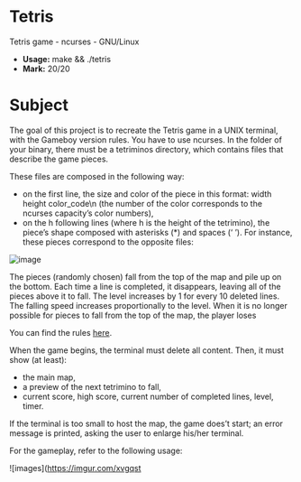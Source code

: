 # Tetris
Tetris game - ncurses - GNU/Linux

- **Usage:** make && ./tetris
- **Mark:** 20/20

# Subject
The goal of this project is to recreate the Tetris game in a UNIX terminal, with the Gameboy version rules.
You have to use ncurses.
In the folder of your binary, there must be a tetriminos directory, which contains files that describe the game
pieces.

These files are composed in the following way:
- on the first line, the size and color of the piece in this format: width height color_code\n (the number
of the color corresponds to the ncurses capacity’s color numbers),
- on the h following lines (where h is the height of the tetrimino), the piece’s shape composed with
asterisks (*) and spaces (‘ ’).
For instance, these pieces correspond to the opposite files:

![image](https://imgur.com/nKDX3Xi.png)

The pieces (randomly chosen) fall from the top of the map and pile up on the bottom. Each time a line is completed, it disappears, leaving all of the pieces above it to fall.
The level increases by 1 for every 10 deleted lines. The falling speed increases proportionally to the level.
When it is no longer possible for pieces to fall from the top of the map, the player loses

You can find the rules [here](https://en.wikipedia.org/wiki/Tetris).

When the game begins, the terminal must delete all content. Then, it must show (at least):
- the main map,
- a preview of the next tetrimino to fall,
- current score, high score, current number of completed lines, level, timer.

If the terminal is too small to host the map, the game does’t start; an error message is printed, asking the user to enlarge his/her terminal.

For the gameplay, refer to the following usage:

![images](https://imgur.com/xvgqst
